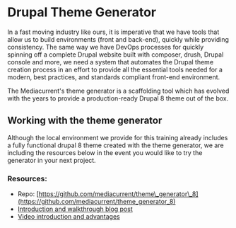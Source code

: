 # Drupal Theme Generator

In a fast moving industry like ours, it is imperative that we have tools that allow us to build environments \(front and back-end\), quickly while providing consistency. The same way we have DevOps processes for quickly spinning off a complete Drupal website built with composer, drush, Drupal console and more, we need a system that automates the Drupal theme creation process in an effort to provide all the essential tools needed for a modern, best practices, and standards compliant front-end environment.

The Mediacurrent's theme generator is a scaffolding tool which has evolved with the years to provide a production-ready Drupal 8 theme out of the box.

## Working with the theme generator

Although the local environment we provide for this training already includes a fully functional drupal 8 theme created with the theme generator, we are including the resources below in the event you would like to try the generator in your next project.

### Resources:

* Repo: [https://github.com/mediacurrent/theme\_generator\_8](https://github.com/mediacurrent/theme_generator_8)
* [Introduction and walkthrough blog post](https://www.mediacurrent.com/blog/mediacurrents-drupal-theme-generator/)
* [Video introduction and advantages](https://www.mediacurrent.com/blog/friday-5-5-features-theme-generator/)
